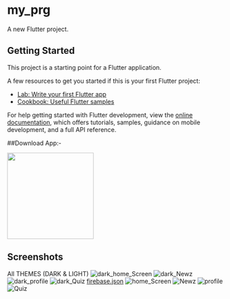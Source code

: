 # my_prg

A new Flutter project.

## Getting Started

This project is a starting point for a Flutter application.

A few resources to get you started if this is your first Flutter project:

- [Lab: Write your first Flutter app](https://docs.flutter.dev/get-started/codelab)
- [Cookbook: Useful Flutter samples](https://docs.flutter.dev/cookbook)

For help getting started with Flutter development, view the
[online documentation](https://docs.flutter.dev/), which offers tutorials,
samples, guidance on mobile development, and a full API reference.

##Download App:-

<a href="https://github.com/TheAlphamerc/flutter_news_app/releases/download/v1.0.0/app-release.apk">
<img src="https://playerzon.com/asset/download.png" width="200"></img></a>



## Screenshots

All THEMES (DARK & LIGHT)
![dark_home_Screen](https://github.com/user-attachments/assets/5b1cf9fc-f546-4d91-b08f-d0cccbba30da)
![dark_Newz](https://github.com/user-attachments/assets/95c59a78-a698-4f32-be4d-02b24ae68fa0)
![dark_profile](https://github.com/user-attachments/assets/ccf88556-7744-4794-a23c-24368be007c9)
![dark_Quiz](https://github.com/user-attachments/assets/86c19733-57d6-4fdb-a09f-f62100c314e0)
[firebase.json](https://github.com/user-attachments/files/16907456/firebase.json)
![home_Screen](https://github.com/user-attachments/assets/8057a9dc-d745-44bd-92bf-f1d58adec857)
![Newz](https://github.com/user-attachments/assets/cd15e61d-9ac1-4503-ab3e-60faff7f72ae)
![profile](https://github.com/user-attachments/assets/57734f27-d5d6-49a3-8193-eb46502013e5)
![Quiz](https://github.com/user-attachments/assets/eade5941-2cb2-445e-851c-495e6dfdf5c3)
